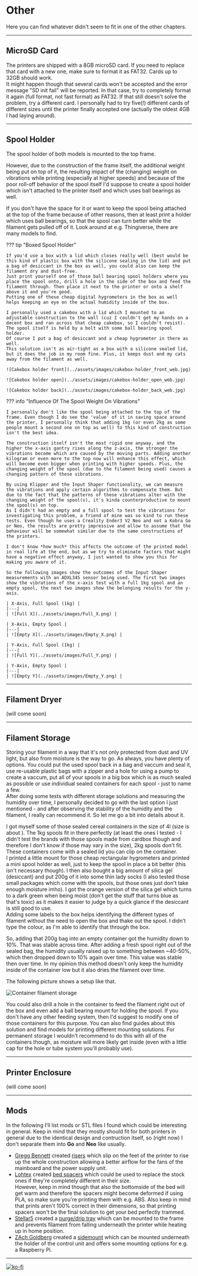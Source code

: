 <link rel=”manifest” href=”docs/manifest.webmanifest”>

# Other

Here you can find whatever didn't seem to fit in one of the other chapters.  

---
  
## MicroSD Card
The printers are shipped with a 8GB microSD card. If you need to replace that card with a new one, make sure to format it as FAT32. Cards up to 32GB should work.  
It might happen though that several cards won't be accepted and the error message "SD init fail" will be reported. In that case, try to completely format it again (full format, not fast format) as FAT32. If that still doesn't solve the problem, try a different card. I personally had to try five(!) different cards of different sizes until the printer finally accepted one (actually the oldest 4GB I had laying around).  

---
  
## Spool Holder
The spool holder of both models is mounted to the top frame.  

However, due to the construction of the frame itself, the additional weight being put on top of it, the resulting impact of the (changing) weight on vibrations while printing (especially at higher speeds) and because of the poor roll-off behavior of the spool itself I'd suppose to create a spool holder which isn't attached to the printer itself and which uses ball bearings as well.  

If you don't have the space for it or want to keep the spool being attached at the top of the frame because of other reasons, then at least print a holder which uses ball bearings, so that the spool can turn better while the filament gets pulled off of it. Look around at e.g. Thingiverse, there are many models to find.  

??? tip "Boxed Spool Holder"

    If you'd use a box with a lid which closes really well (best would be this kind of plastic box with the silicone sealing in the lid) and put a bag of desiccant in the box as well, you could also can keep the filament dry and dust-free.  
    Just print yourself one of those ball bearing spool holders where you place the spool onto, drill a hole in the side of the box and feed the filament through. Then place it next to the printer or onto a shelf above it and you're good.  
    Putting one of these cheap digital hygrometers in the box as well helps keeping an eye on the actual humidity inside of the box.  

    I personally used a cakebox with a lid which I mounted to an adjustable construction to the wall (cuz I couldn't get my hands on a decent box and ran across that cheap cakebox, so I couldn't resist). The spool itself is held by a bolt with some ball bearing spool holder.  
    Of course I put a bag of desiccant and a cheap hygrometer in there as well.  
    This solution isn't as air-tight as a box with a silicone sealed lid, but it does the job in my room fine. Plus, it keeps dust and my cats away from the filament as well.  

    ![Cakebox holder front](../assets/images/cakebox-holder_front_web.jpg)

    ![Cakebox holder open](../assets/images/cakebox-holder_open_web.jpg)

    ![Cakebox holder back](../assets/images/cakebox-holder_back_web.jpg)

??? info "Influence Of The Spool Weight On Vibrations"  

    I personally don't like the spool being attached to the top of the frame. Even though I do see the 'value' of it in saving space around the printer, I personally think that adding 1kg (or even 2kg as some people mount a second one on top as well) to this kind of construction isn't the best idea.  
    
    The construction itself isn't the most rigid one anyway, and the higher the x-axis gantry rises along the z-axis, the stronger the vibrations become which are caused by the moving parts. Adding another kilogram or even more to the top now will enhance this effect, which will become even bigger when printing with higher speeds. Plus, the changing weight of the spool (due to the filament being used) causes a changing pattern of these vibrations.  
    
    By using Klipper and the Input Shaper functionality, we can measure the vibrations and apply certain algorithms to compensate them. But due to the fact that the patterns of these vibrations alter with the changing weight of the spool(s), it's kinda counterproductive to mount the spool(s) on top.  
    As I didn't had an empty and a full spool to test the vibrations for investigating this problem, a friend of mine was so kind to run these tests. Even though he uses a Creality Ender3 V2 Neo and not a Kobra Go or Neo, the results are pretty impressive and allow to assume that the behaviour will be somewhat similar due to the same constructions of the printers.  
    
    I don't know *how much* this affects the outcome of the printed model in real life at the end, but as we try to eliminate factors that might have a negative effect anyway, I just wanted to show you this for making you aware of it.  
    
    So the following images show the outcomes of the Input Shaper measurements with an ADXL345 sensor being used. The first two images show the vibrations of the x-axis test with a full 1kg spool and an empty spool, the next two images show the belonging results for the y-axis.  
    
    | X-Axis, Full Spool (1kg) |
    |---|
    | ![Full X](../assets/images/Full_X.png) |  
    
    | X-Axis, Empty Spool |
    |---|
    | ![Empty X](../assets/images/Empty_X.png) |
    
    | Y-Axis, Full Spool (1kg) |
    |---|
    | ![Full Y](../assets/images/Full_Y.png) |
    
    | Y-Axis, Empty Spool |
    |---|
    | ![Empty Y](../assets/images/Empty_Y.png) |

---

## Filament Dryer
(will come soon)

---
    
## Filament Storage  

Storing your filament in a way that it's not only protected from dust and UV light, but also from moisture is the way to go. As always, you have plenty of options. You could put the used spool back in a bag and vaccum and seal it, use re-usable plastic bags with a zipper and a hole for using a pump to create a vaccum, put all of your spools in a big box which is as much sealed as possible or use individual sealed containers for each spool - just to name a few.  
After doing some tests with different storage solutions and measuring the humidity over time, I personally decided to go with the last option I just mentioned - and after observing the stability of the humidity and the filament, I really can recommend it. So let me go a bit into details about it.  

I got myself some of those sealed cereal containers in the size of 4l (size is about ). The 1kg spools fit in there perfectly (at least the ones I tested - I didn't test the brands with those spools made from cardbox though and therefore I don't know if those may vary in the size), 2kg spools don't fit. These containers come with a sealed lid you can clip on the container.  
I printed a little mount for those cheap rectangular hygrometers and printed a mini spool holder as well, just to keep the spool in place a bit better (this isn't necessary though). I then also bought a big amount of silica gel (desiccant) and put 200g of it into some thin lady socks (I also tested those small packages which come with the spools, but those ones just don't take enough moisture imho). I got the orange version of the silica gel which turns to a dark green when being moist (don't get the stuff that turns blue as that's toxic) as it makes it easier to judge by a quick glance if the desiccant is still good to use.  
Adding some labels to the box helps identifying the different types of filament without the need to open the box and thake out the spool. I didn't type the colour, as I'm able to identify that through the box.  

So, adding that 200g bag into an empty container got the humidity down to 10%. That was stable across time. After adding a fresh spool right out of the sealed bag, the humidity usually raised up to something between ~40-50%, which then dropped down to 10% again over time. This value was stable then over time. In my opinion this method doesn't only keep the humidity inside of the container low but it also dries the filament over time.   

The following picture shows a setup like that.  

![Container filament storage](../assets/images/other_spool-container_web.jpg)

You could also drill a hole in the container to feed the filament right out of the box and even add a ball bearing mount for holding the spool. If you don't have any other feeding system, then I'd suggest to modify one of those containers for this purpose. You can also find guides about this solution and find models for printing different mounting solutions. For permanent storage I wouldn't recommend to do this with all of the containers though, as moisture will more likely get inside (even with a little cap for the hole or tube system you'll probably use).    

---

## Printer Enclosure
(will come soon)

---
  
## Mods
In the following I'll list mods or STL files I found which could be interesting in general. Keep in mind that they mostly should fit for both printers in general due to the identical design and contruction itself, so (right now) I don't separate them into **Go** and **Neo** like usually.    

- [Gregg Bennett](https://www.printables.com/de/social/221278-greg-bennett) created [risers](https://www.printables.com/de/model/394918-anycubic-kobra-neo-risers) which slip on the feet of the printer to rise up the whole construction allowing a better airflow for the fans of the mainboard and the power supply unit.  
- [Lohtex](https://www.printables.com/de/social/546846-lohtex) created [bed spacers](https://www.printables.com/de/model/376710-anycubic-kobra-go-bed-spacers) which could be used to replace the stock ones if they're completely different in their size.  
  However, keep in mind though that also the bottomside of the bed will get warm and therefore the spacers might become deformed if using PLA, so make sure you're printing them with e.g. ABS. Also keep in mind that prints aren't 100% correct in their dimensions, so that printing spacers won't be the final solution to get your bed perfectly trammed.   
- [Stellar5](https://www.printables.com/de/social/407998-stellar5) created a [purge/drip tray](https://www.printables.com/de/model/351007-anycubic-kobra-go-purgedrip-tray) which can be mounted to the frame and prevents filament from falling underneath the printer while heating up in home position.
- [ZAch Goldberg](https://www.printables.com/de/social/457330-zach-goldberg) created a [sidemount](https://www.printables.com/de/model/334261-anycubic-kobra-go-side-mount) which can be mounted underneath the holder of the control unit and offers some mounting options for e.g. a Raspberry Pi.   


---

[![ko-fi](https://ko-fi.com/img/githubbutton_sm.svg)](https://ko-fi.com/U6U5NPB51)  
